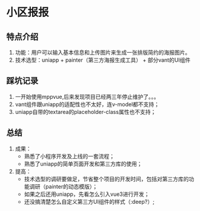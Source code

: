 # 小区报报

## 特点介绍
1. 功能：用户可以输入基本信息和上传图片来生成一张排版简约的海报图片。
2. 技术选型：uniapp + painter（第三方海报生成工具） + 部分vant的UI组件

## 踩坑记录
1. 一开始使用mppvue,后来发现项目已经两三年停止维护了。。。
2. vant组件跟uniapp的适配性也不太好，连v-model都不支持；
3. uniapp自带的textarea的placeholder-class属性也不支持；

## 总结
1. 成果：
	- 熟悉了小程序开发及上线的一套流程；
	- 熟悉了uniapp的简单页面开发和第三方库的使用；
2. 提高：
	- 技术选型的调研要做足，节省整个项目的开发时间，包括对第三方库的功能调研（painter的动态模版）；
	- 如果之后还用uniapp，先看怎么引入vue3进行开发；
	- 还没搞清楚怎么自定义第三方UI组件的样式（:deep?）;